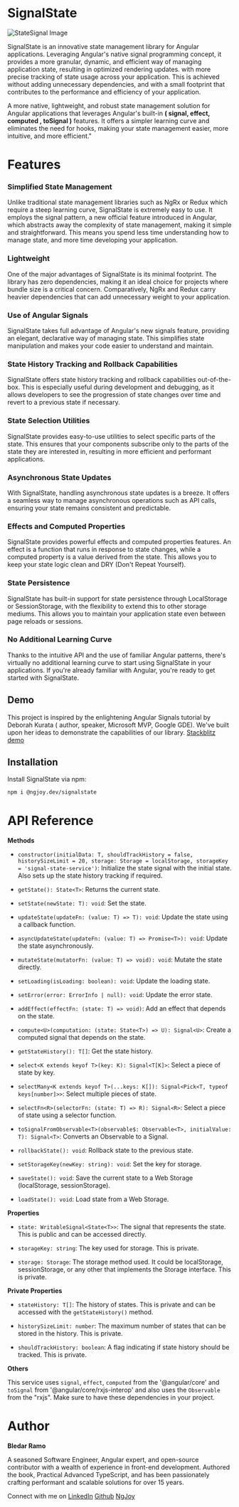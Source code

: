 # SignalState


![StateSignal Image](https://res.cloudinary.com/dba0lbkjf/image/upload/v1688292865/New_Project_olqds9.jpg)

SignalState is an innovative state management library for Angular applications. Leveraging Angular's native signal programming concept, it provides a more granular, dynamic, and efficient way of managing application state, resulting in optimized rendering updates.
with more precise tracking of state usage across your application. This is achieved without adding unnecessary dependencies, and with a small footprint that contributes to the performance and efficiency of your application.

A more native, lightweight, and robust state management solution for Angular applications that leverages Angular's built-in  **( signal, effect, computed , toSignal )** features. It offers a simpler learning curve and eliminates the need for hooks, making your state management easier, more intuitive, and more efficient."
# Features

### Simplified State Management

Unlike traditional state management libraries such as NgRx or Redux which require a steep learning curve, SignalState is extremely easy to use. It employs the signal pattern, a new official feature introduced in Angular, which abstracts away the complexity of state management, making it simple and straightforward. This means you spend less time understanding how to manage state, and more time developing your application.

### Lightweight

One of the major advantages of SignalState is its minimal footprint. The library has zero dependencies, making it an ideal choice for projects where bundle size is a critical concern. Comparatively, NgRx and Redux carry heavier dependencies that can add unnecessary weight to your application.

### Use of Angular Signals

SignalState takes full advantage of Angular's new signals feature, providing an elegant, declarative way of managing state. This simplifies state manipulation and makes your code easier to understand and maintain.

### State History Tracking and Rollback Capabilities

SignalState offers state history tracking and rollback capabilities out-of-the-box. This is especially useful during development and debugging, as it allows developers to see the progression of state changes over time and revert to a previous state if necessary.

### State Selection Utilities

SignalState provides easy-to-use utilities to select specific parts of the state. This ensures that your components subscribe only to the parts of the state they are interested in, resulting in more efficient and performant applications.

### Asynchronous State Updates

With SignalState, handling asynchronous state updates is a breeze. It offers a seamless way to manage asynchronous operations such as API calls, ensuring your state remains consistent and predictable.

### Effects and Computed Properties

SignalState provides powerful effects and computed properties features. An effect is a function that runs in response to state changes, while a computed property is a value derived from the state. This allows you to keep your state logic clean and DRY (Don't Repeat Yourself).

### State Persistence

SignalState has built-in support for state persistence through LocalStorage or SessionStorage, with the flexibility to extend this to other storage mediums. This allows you to maintain your application state even between page reloads or sessions.

### No Additional Learning Curve

Thanks to the intuitive API and the use of familiar Angular patterns, there's virtually no additional learning curve to start using SignalState in your applications. If you're already familiar with Angular, you're ready to get started with SignalState.



## Demo

This project is inspired by the enlightening Angular Signals tutorial by Deborah Kurata ( author, speaker, Microsoft MVP, Google GDE). We've built upon her ideas to demonstrate the capabilities of our library.
[Stackblitz demo](https://stackblitz.com/edit/angular-signals-rxjs-deborah-r2tmfy)


## Installation

Install SignalState via npm:

```bash
npm i @ngjoy.dev/signalstate
```


# API Reference

**Methods**

- `constructor(initialData: T, shouldTrackHistory = false, historySizeLimit = 20, storage: Storage = localStorage, storageKey = 'signal-state-service')`: Initialize the state signal with the initial state. Also sets up the state history tracking if required.

- `getState(): State<T>`: Returns the current state.

- `setState(newState: T): void`: Set the state.

- `updateState(updateFn: (value: T) => T): void`: Update the state using a callback function.

- `asyncUpdateState(updateFn: (value: T) => Promise<T>): void`: Update the state asynchronously.

- `mutateState(mutatorFn: (value: T) => void): void`: Mutate the state directly.

- `setLoading(isLoading: boolean): void`: Update the loading state.

- `setError(error: ErrorInfo | null): void`: Update the error state.

- `addEffect(effectFn: (state: T) => void)`: Add an effect that depends on the state.

- `compute<U>(computation: (state: State<T>) => U): Signal<U>`: Create a computed signal that depends on the state.

- `getStateHistory(): T[]`: Get the state history.

- `select<K extends keyof T>(key: K): Signal<T[K]>`: Select a piece of state by key.

- `selectMany<K extends keyof T>(...keys: K[]): Signal<Pick<T, typeof keys[number]>>`: Select multiple pieces of state.

- `selectFn<R>(selectorFn: (state: T) => R): Signal<R>`: Select a piece of state using a selector function.

- `toSignalFromObservable<T>(observable$: Observable<T>, initialValue: T): Signal<T>`: Converts an Observable to a Signal.

- `rollbackState(): void`: Rollback state to the previous state.

- `setStorageKey(newKey: string): void`: Set the key for storage.

- `saveState(): void`: Save the current state to a Web Storage (localStorage, sessionStorage).

- `loadState(): void`: Load state from a Web Storage.

**Properties**

- `state: WritableSignal<State<T>>`: The signal that represents the state. This is public and can be accessed directly.

- `storageKey: string`: The key used for storage. This is private.

- `storage: Storage`: The storage method used. It could be localStorage, sessionStorage, or any other that implements the Storage interface. This is private.

**Private Properties**

- `stateHistory: T[]`: The history of states. This is private and can be accessed with the `getStateHistory()` method.

- `historySizeLimit: number`: The maximum number of states that can be stored in the history. This is private.

- `shouldTrackHistory: boolean`: A flag indicating if state history should be tracked. This is private.


**Others**

This service uses `signal`, `effect`, `computed` from the '@angular/core' and `toSignal` from '@angular/core/rxjs-interop' and also uses the `Observable` from the "rxjs". Make sure to have these dependencies in your project.


# Author

**Bledar Ramo**

A seasoned Software Engineer, Angular expert, and open-source contributor with a wealth of experience in front-end development. Authored the book, Practical Advanced TypeScript, and has been passionately crafting performant and scalable solutions for over 15 years.

Connect with me on [LinkedIn](https://www.linkedin.com/in/bledarramo)
[Github](https://www.linkedin.com/in/bledarramo)
[NgJoy](https://ngjoy.dev)

